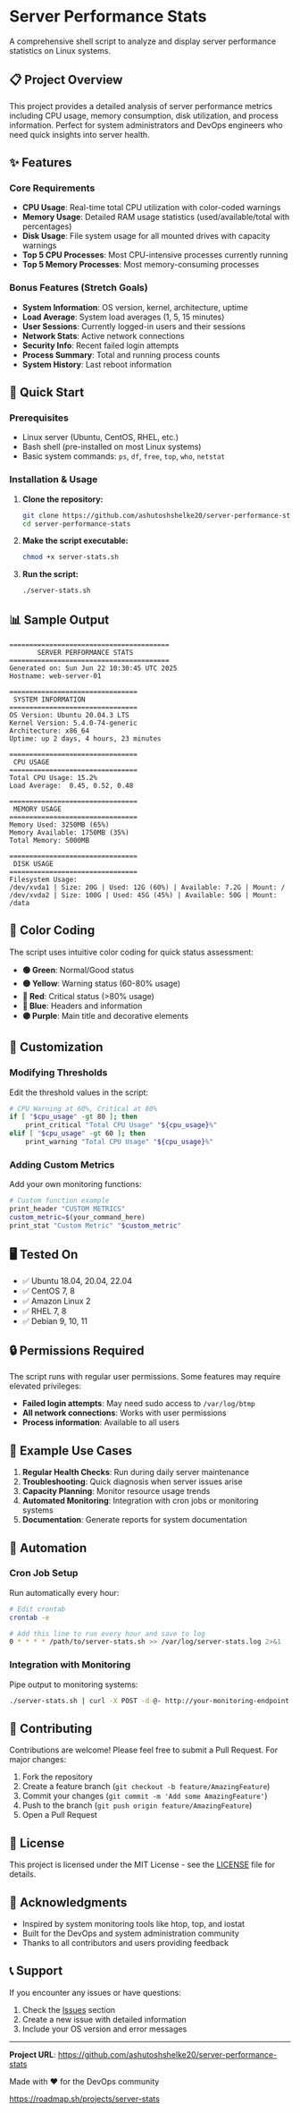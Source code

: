 # Server Performance Stats

A comprehensive shell script to analyze and display server performance statistics on Linux systems.

## 📋 Project Overview

This project provides a detailed analysis of server performance metrics including CPU usage, memory consumption, disk utilization, and process information. Perfect for system administrators and DevOps engineers who need quick insights into server health.

## ✨ Features

### Core Requirements
- **CPU Usage**: Real-time total CPU utilization with color-coded warnings
- **Memory Usage**: Detailed RAM usage statistics (used/available/total with percentages)  
- **Disk Usage**: File system usage for all mounted drives with capacity warnings
- **Top 5 CPU Processes**: Most CPU-intensive processes currently running
- **Top 5 Memory Processes**: Most memory-consuming processes

### Bonus Features (Stretch Goals)
- **System Information**: OS version, kernel, architecture, uptime
- **Load Average**: System load averages (1, 5, 15 minutes)
- **User Sessions**: Currently logged-in users and their sessions
- **Network Stats**: Active network connections
- **Security Info**: Recent failed login attempts
- **Process Summary**: Total and running process counts
- **System History**: Last reboot information

## 🚀 Quick Start

### Prerequisites
- Linux server (Ubuntu, CentOS, RHEL, etc.)
- Bash shell (pre-installed on most Linux systems)
- Basic system commands: `ps`, `df`, `free`, `top`, `who`, `netstat`

### Installation & Usage

1. **Clone the repository:**
   ```bash
   git clone https://github.com/ashutoshshelke20/server-performance-stats.git
   cd server-performance-stats
   ```

2. **Make the script executable:**
   ```bash
   chmod +x server-stats.sh
   ```

3. **Run the script:**
   ```bash
   ./server-stats.sh
   ```

## 📊 Sample Output

```
========================================
       SERVER PERFORMANCE STATS        
========================================
Generated on: Sun Jun 22 10:30:45 UTC 2025
Hostname: web-server-01

================================
 SYSTEM INFORMATION
================================
OS Version: Ubuntu 20.04.3 LTS
Kernel Version: 5.4.0-74-generic
Architecture: x86_64
Uptime: up 2 days, 4 hours, 23 minutes

================================
 CPU USAGE
================================
Total CPU Usage: 15.2%
Load Average:  0.45, 0.52, 0.48

================================
 MEMORY USAGE
================================
Memory Used: 3250MB (65%)
Memory Available: 1750MB (35%)
Total Memory: 5000MB

================================
 DISK USAGE
================================
Filesystem Usage:
/dev/xvda1 | Size: 20G | Used: 12G (60%) | Available: 7.2G | Mount: /
/dev/xvda2 | Size: 100G | Used: 45G (45%) | Available: 50G | Mount: /data
```

## 🎨 Color Coding

The script uses intuitive color coding for quick status assessment:

- **🟢 Green**: Normal/Good status
- **🟡 Yellow**: Warning status (60-80% usage)  
- **🔴 Red**: Critical status (>80% usage)
- **🔵 Blue**: Headers and information
- **🟣 Purple**: Main title and decorative elements

## 🔧 Customization

### Modifying Thresholds
Edit the threshold values in the script:
```bash
# CPU Warning at 60%, Critical at 80%
if [ "$cpu_usage" -gt 80 ]; then
    print_critical "Total CPU Usage" "${cpu_usage}%"
elif [ "$cpu_usage" -gt 60 ]; then
    print_warning "Total CPU Usage" "${cpu_usage}%"
```

### Adding Custom Metrics
Add your own monitoring functions:
```bash
# Custom function example
print_header "CUSTOM METRICS"
custom_metric=$(your_command_here)
print_stat "Custom Metric" "$custom_metric"
```

## 🖥️ Tested On

- ✅ Ubuntu 18.04, 20.04, 22.04
- ✅ CentOS 7, 8
- ✅ Amazon Linux 2
- ✅ RHEL 7, 8
- ✅ Debian 9, 10, 11

## 🔒 Permissions Required

The script runs with regular user permissions. Some features may require elevated privileges:

- **Failed login attempts**: May need sudo access to `/var/log/btmp`
- **All network connections**: Works with user permissions
- **Process information**: Available to all users

## 📝 Example Use Cases

1. **Regular Health Checks**: Run during daily server maintenance
2. **Troubleshooting**: Quick diagnosis when server issues arise  
3. **Capacity Planning**: Monitor resource usage trends
4. **Automated Monitoring**: Integration with cron jobs or monitoring systems
5. **Documentation**: Generate reports for system documentation

## 🔄 Automation

### Cron Job Setup
Run automatically every hour:
```bash
# Edit crontab
crontab -e

# Add this line to run every hour and save to log
0 * * * * /path/to/server-stats.sh >> /var/log/server-stats.log 2>&1
```

### Integration with Monitoring
Pipe output to monitoring systems:
```bash
./server-stats.sh | curl -X POST -d @- http://your-monitoring-endpoint
```

## 🤝 Contributing

Contributions are welcome! Please feel free to submit a Pull Request. For major changes:

1. Fork the repository
2. Create a feature branch (`git checkout -b feature/AmazingFeature`)
3. Commit your changes (`git commit -m 'Add some AmazingFeature'`)
4. Push to the branch (`git push origin feature/AmazingFeature`)
5. Open a Pull Request

## 📄 License

This project is licensed under the MIT License - see the [LICENSE](LICENSE) file for details.

## 🙏 Acknowledgments

- Inspired by system monitoring tools like htop, top, and iostat
- Built for the DevOps and system administration community
- Thanks to all contributors and users providing feedback

## 📞 Support

If you encounter any issues or have questions:

1. Check the [Issues](https://github.com/ashutoshshelke20/server-performance-stats/issues) section
2. Create a new issue with detailed information
3. Include your OS version and error messages

---

**Project URL**: https://github.com/ashutoshshelke20/server-performance-stats

Made with ❤️ for the DevOps community

https://roadmap.sh/projects/server-stats
